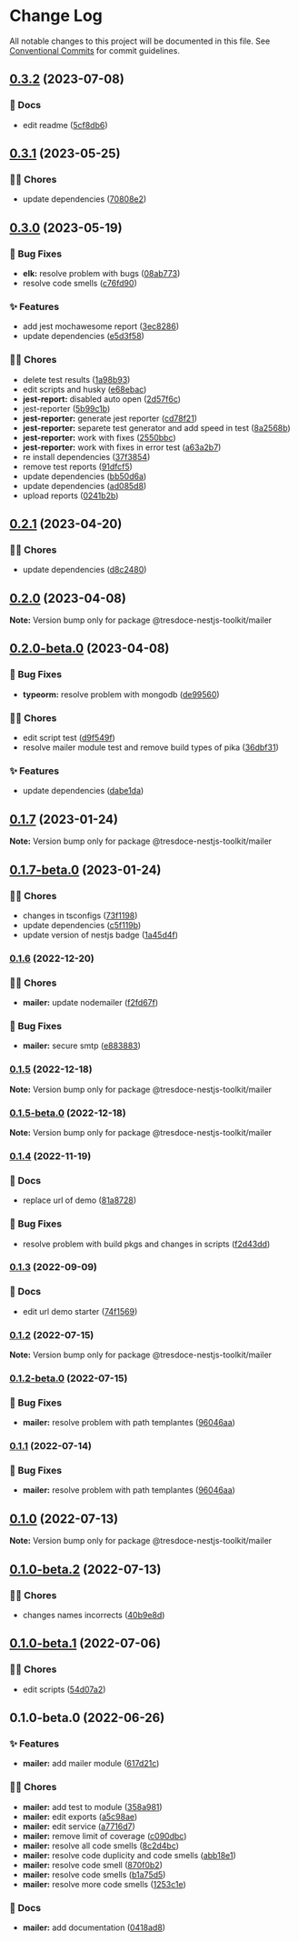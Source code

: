 # Change Log

All notable changes to this project will be documented in this file.
See [Conventional Commits](https://conventionalcommits.org) for commit guidelines.

## [0.3.2](https://github.com/tresdoce/tresdoce-nestjs-toolkit/compare/@tresdoce-nestjs-toolkit/mailer@0.3.1...@tresdoce-nestjs-toolkit/mailer@0.3.2) (2023-07-08)

### 📝 Docs

- edit readme ([5cf8db6](https://github.com/tresdoce/tresdoce-nestjs-toolkit/commit/5cf8db655ec587b6b52b8a9cc3cd283964ccd9bc))

## [0.3.1](https://github.com/tresdoce/tresdoce-nestjs-toolkit/compare/@tresdoce-nestjs-toolkit/mailer@0.3.0...@tresdoce-nestjs-toolkit/mailer@0.3.1) (2023-05-25)

### 👨‍💻 Chores

- update dependencies ([70808e2](https://github.com/tresdoce/tresdoce-nestjs-toolkit/commit/70808e2203b0a3caf3fa6e5bdd9b6f276b2df278))

## [0.3.0](https://github.com/tresdoce/tresdoce-nestjs-toolkit/compare/@tresdoce-nestjs-toolkit/mailer@0.2.1...@tresdoce-nestjs-toolkit/mailer@0.3.0) (2023-05-19)

### 🐛 Bug Fixes

- **elk:** resolve problem with bugs ([08ab773](https://github.com/tresdoce/tresdoce-nestjs-toolkit/commit/08ab7733995ac64ba20fa9dff57315b69a9d1842))
- resolve code smells ([c76fd90](https://github.com/tresdoce/tresdoce-nestjs-toolkit/commit/c76fd90d2fe1b271f2d73684d4a79644805c2f92))

### ✨ Features

- add jest mochawesome report ([3ec8286](https://github.com/tresdoce/tresdoce-nestjs-toolkit/commit/3ec8286c58764945068af903749ed474f25d64ef))
- update dependencies ([e5d3f58](https://github.com/tresdoce/tresdoce-nestjs-toolkit/commit/e5d3f58543cd07e043490eaae4c38953f45e8938))

### 👨‍💻 Chores

- delete test results ([1a98b93](https://github.com/tresdoce/tresdoce-nestjs-toolkit/commit/1a98b9331bd5b50a70d89cf24003bcad913241ce))
- edit scripts and husky ([e68ebac](https://github.com/tresdoce/tresdoce-nestjs-toolkit/commit/e68ebac9251cd78a7a351a008af857b4507f6b9a))
- **jest-report:** disabled auto open ([2d57f6c](https://github.com/tresdoce/tresdoce-nestjs-toolkit/commit/2d57f6c5aa0a2efdaea3a1c33894939fcde27c9c))
- jest-reporter ([5b99c1b](https://github.com/tresdoce/tresdoce-nestjs-toolkit/commit/5b99c1b1c6f3a986a657184feeeb59c552f32192))
- **jest-reporter:** generate jest reporter ([cd78f21](https://github.com/tresdoce/tresdoce-nestjs-toolkit/commit/cd78f218497159fcf50e8daf2e4186352c991633))
- **jest-reporter:** separete test generator and add speed in test ([8a2568b](https://github.com/tresdoce/tresdoce-nestjs-toolkit/commit/8a2568bb3ee52628d4a318bc2b75dd96569869c3))
- **jest-reporter:** work with fixes ([2550bbc](https://github.com/tresdoce/tresdoce-nestjs-toolkit/commit/2550bbc3e32f1dc0022422573eeba38657f1cf3e))
- **jest-reporter:** work with fixes in error test ([a63a2b7](https://github.com/tresdoce/tresdoce-nestjs-toolkit/commit/a63a2b7797a7e4f85671f73f6b044de959e88ad2))
- re install dependencies ([37f3854](https://github.com/tresdoce/tresdoce-nestjs-toolkit/commit/37f38542729ba305f4ed238093cb3c0c94d80309))
- remove test reports ([91dfcf5](https://github.com/tresdoce/tresdoce-nestjs-toolkit/commit/91dfcf569d94b1fe92e4584d29672a5b5a157726))
- update dependencies ([bb50d6a](https://github.com/tresdoce/tresdoce-nestjs-toolkit/commit/bb50d6ade4796ad92c2cce3194b4d542828d1895))
- update dependencies ([ad085d8](https://github.com/tresdoce/tresdoce-nestjs-toolkit/commit/ad085d863d72e401621fe4188c11618a9f42605d))
- upload reports ([0241b2b](https://github.com/tresdoce/tresdoce-nestjs-toolkit/commit/0241b2b4c3c4c4b05b1505acecba7bd2980f09fb))

## [0.2.1](https://github.com/tresdoce/tresdoce-nestjs-toolkit/compare/@tresdoce-nestjs-toolkit/mailer@0.2.0...@tresdoce-nestjs-toolkit/mailer@0.2.1) (2023-04-20)

### 👨‍💻 Chores

- update dependencies ([d8c2480](https://github.com/tresdoce/tresdoce-nestjs-toolkit/commit/d8c24808fd2f2322b45fa4781a32f4b04e1e8b0d))

## [0.2.0](https://github.com/tresdoce/tresdoce-nestjs-toolkit/compare/@tresdoce-nestjs-toolkit/mailer@0.2.0-beta.0...@tresdoce-nestjs-toolkit/mailer@0.2.0) (2023-04-08)

**Note:** Version bump only for package @tresdoce-nestjs-toolkit/mailer

## [0.2.0-beta.0](https://github.com/tresdoce/tresdoce-nestjs-toolkit/compare/@tresdoce-nestjs-toolkit/mailer@0.1.7...@tresdoce-nestjs-toolkit/mailer@0.2.0-beta.0) (2023-04-08)

### 🐛 Bug Fixes

- **typeorm:** resolve problem with mongodb ([de99560](https://github.com/tresdoce/tresdoce-nestjs-toolkit/commit/de995600a22ac94318a60963368855360c469622))

### 👨‍💻 Chores

- edit script test ([d9f549f](https://github.com/tresdoce/tresdoce-nestjs-toolkit/commit/d9f549f19a7ed0eaa88faebb7cdfea44a153ae6e))
- resolve mailer module test and remove build types of pika ([36dbf31](https://github.com/tresdoce/tresdoce-nestjs-toolkit/commit/36dbf31f96cb98b1b8c3dcdbdb448557bc84b093))

### ✨ Features

- update dependencies ([dabe1da](https://github.com/tresdoce/tresdoce-nestjs-toolkit/commit/dabe1da5742674ebdca7262246ac811d9c474683))

## [0.1.7](https://github.com/tresdoce/tresdoce-nestjs-toolkit/compare/@tresdoce-nestjs-toolkit/mailer@0.1.7-beta.0...@tresdoce-nestjs-toolkit/mailer@0.1.7) (2023-01-24)

**Note:** Version bump only for package @tresdoce-nestjs-toolkit/mailer

## [0.1.7-beta.0](https://github.com/tresdoce/tresdoce-nestjs-toolkit/compare/@tresdoce-nestjs-toolkit/mailer@0.1.6...@tresdoce-nestjs-toolkit/mailer@0.1.7-beta.0) (2023-01-24)

### 👨‍💻 Chores

- changes in tsconfigs ([73f1198](https://github.com/tresdoce/tresdoce-nestjs-toolkit/commit/73f1198a775cac34f7785ce7b19b06203f2c1792))
- update dependencies ([c5f119b](https://github.com/tresdoce/tresdoce-nestjs-toolkit/commit/c5f119be294e0e7940155af075279af9f3cccbc3))
- update version of nestjs badge ([1a45d4f](https://github.com/tresdoce/tresdoce-nestjs-toolkit/commit/1a45d4f56b984b524aba7475484c3a192ff2248f))

### [0.1.6](https://github.com/tresdoce/tresdoce-nestjs-toolkit/compare/@tresdoce-nestjs-toolkit/mailer@0.1.5...@tresdoce-nestjs-toolkit/mailer@0.1.6) (2022-12-20)

### 👨‍💻 Chores

- **mailer:** update nodemailer ([f2fd67f](https://github.com/tresdoce/tresdoce-nestjs-toolkit/commit/f2fd67f544b10a334ab76178941e64c5dcf296fa))

### 🐛 Bug Fixes

- **mailer:** secure smtp ([e883883](https://github.com/tresdoce/tresdoce-nestjs-toolkit/commit/e883883a44ce4a6f93ce835bde9517d37ce894e7))

### [0.1.5](https://github.com/tresdoce/tresdoce-nestjs-toolkit/compare/@tresdoce-nestjs-toolkit/mailer@0.1.5-beta.0...@tresdoce-nestjs-toolkit/mailer@0.1.5) (2022-12-18)

**Note:** Version bump only for package @tresdoce-nestjs-toolkit/mailer

### [0.1.5-beta.0](https://github.com/tresdoce/tresdoce-nestjs-toolkit/compare/@tresdoce-nestjs-toolkit/mailer@0.1.4...@tresdoce-nestjs-toolkit/mailer@0.1.5-beta.0) (2022-12-18)

**Note:** Version bump only for package @tresdoce-nestjs-toolkit/mailer

### [0.1.4](https://github.com/tresdoce/tresdoce-nestjs-toolkit/compare/@tresdoce-nestjs-toolkit/mailer@0.1.3...@tresdoce-nestjs-toolkit/mailer@0.1.4) (2022-11-19)

### 📝 Docs

- replace url of demo ([81a8728](https://github.com/tresdoce/tresdoce-nestjs-toolkit/commit/81a8728186aeffec9d7d50cd095f0e44b1f17773))

### 🐛 Bug Fixes

- resolve problem with build pkgs and changes in scripts ([f2d43dd](https://github.com/tresdoce/tresdoce-nestjs-toolkit/commit/f2d43dd8d7a147d8024b9b67757bbc62d71ffe85))

### [0.1.3](https://github.com/tresdoce/tresdoce-nestjs-toolkit/compare/@tresdoce-nestjs-toolkit/mailer@0.1.2...@tresdoce-nestjs-toolkit/mailer@0.1.3) (2022-09-09)

### 📝 Docs

- edit url demo starter ([74f1569](https://github.com/tresdoce/tresdoce-nestjs-toolkit/commit/74f156929d81cd9d8c94c0a32adfc0ce70f36ae6))

### [0.1.2](https://github.com/tresdoce/tresdoce-nestjs-toolkit/compare/@tresdoce-nestjs-toolkit/mailer@0.1.2-beta.0...@tresdoce-nestjs-toolkit/mailer@0.1.2) (2022-07-15)

**Note:** Version bump only for package @tresdoce-nestjs-toolkit/mailer

### [0.1.2-beta.0](https://github.com/tresdoce/tresdoce-nestjs-toolkit/compare/@tresdoce-nestjs-toolkit/mailer@0.1.0...@tresdoce-nestjs-toolkit/mailer@0.1.2-beta.0) (2022-07-15)

### 🐛 Bug Fixes

- **mailer:** resolve problem with path templantes ([96046aa](https://github.com/tresdoce/tresdoce-nestjs-toolkit/commit/96046aab7aaf486f1a768c840b6069c3c538fd8f))

### [0.1.1](https://github.com/tresdoce/tresdoce-nestjs-toolkit/compare/@tresdoce-nestjs-toolkit/mailer@0.1.0...@tresdoce-nestjs-toolkit/mailer@0.1.1) (2022-07-14)

### 🐛 Bug Fixes

- **mailer:** resolve problem with path templantes ([96046aa](https://github.com/tresdoce/tresdoce-nestjs-toolkit/commit/96046aab7aaf486f1a768c840b6069c3c538fd8f))

## [0.1.0](https://github.com/tresdoce/tresdoce-nestjs-toolkit/compare/@tresdoce-nestjs-toolkit/mailer@0.1.0-beta.2...@tresdoce-nestjs-toolkit/mailer@0.1.0) (2022-07-13)

**Note:** Version bump only for package @tresdoce-nestjs-toolkit/mailer

## [0.1.0-beta.2](https://github.com/tresdoce/tresdoce-nestjs-toolkit/compare/@tresdoce-nestjs-toolkit/mailer@0.1.0-beta.1...@tresdoce-nestjs-toolkit/mailer@0.1.0-beta.2) (2022-07-13)

### 👨‍💻 Chores

- changes names incorrects ([40b9e8d](https://github.com/tresdoce/tresdoce-nestjs-toolkit/commit/40b9e8d6c59435ee61a0c8c7a98e159cbe2bfc35))

## [0.1.0-beta.1](https://github.com/tresdoce/tresdoce-nestjs-toolkit/compare/@tresdoce-nestjs-toolkit/mailer@0.1.0-beta.0...@tresdoce-nestjs-toolkit/mailer@0.1.0-beta.1) (2022-07-06)

### 👨‍💻 Chores

- edit scripts ([54d07a2](https://github.com/tresdoce/tresdoce-nestjs-toolkit/commit/54d07a2918bc0daf3f8f5eef5b7eb65e6db903f8))

## 0.1.0-beta.0 (2022-06-26)

### ✨ Features

- **mailer:** add mailer module ([617d21c](https://github.com/tresdoce/tresdoce-nestjs-toolkit/commit/617d21ca05f4ea77dd9050b9675abf3bb2f72b77))

### 👨‍💻 Chores

- **mailer:** add test to module ([358a981](https://github.com/tresdoce/tresdoce-nestjs-toolkit/commit/358a981546e0b1e9a5aed2ee7955b3011452f089))
- **mailer:** edit exports ([a5c98ae](https://github.com/tresdoce/tresdoce-nestjs-toolkit/commit/a5c98ae58da73c13f99ff57613d84bdeab828d58))
- **mailer:** edit service ([a7716d7](https://github.com/tresdoce/tresdoce-nestjs-toolkit/commit/a7716d75bef9c8b9d46c9f63f052a5c29601adf3))
- **mailer:** remove limit of coverage ([c090dbc](https://github.com/tresdoce/tresdoce-nestjs-toolkit/commit/c090dbc3fc18db3763f044033722afe398b197a7))
- **mailer:** resolve all code smells ([8c2d4bc](https://github.com/tresdoce/tresdoce-nestjs-toolkit/commit/8c2d4bc4fd81282c339b0f40c5312e4279e05ae7))
- **mailer:** resolve code duplicity and code smells ([abb18e1](https://github.com/tresdoce/tresdoce-nestjs-toolkit/commit/abb18e186c53df42c7ee7201f9c7aca7b51c6045))
- **mailer:** resolve code smell ([870f0b2](https://github.com/tresdoce/tresdoce-nestjs-toolkit/commit/870f0b2a5b7bef507c5cca9f03b3607f94344f86))
- **mailer:** resolve code smells ([b1a75d5](https://github.com/tresdoce/tresdoce-nestjs-toolkit/commit/b1a75d5409aa5aaa3e96374172fa47f014eee9f4))
- **mailer:** resolve more code smells ([1253c1e](https://github.com/tresdoce/tresdoce-nestjs-toolkit/commit/1253c1e2759afc53bd6c1d34d3bf4021cd395cf5))

### 📝 Docs

- **mailer:** add documentation ([0418ad8](https://github.com/tresdoce/tresdoce-nestjs-toolkit/commit/0418ad8d8af038722230c22411ec670ec8006aa1))
